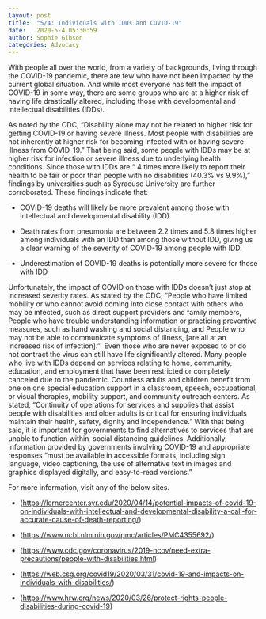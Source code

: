 ```yaml
---
layout: post
title:  "5/4: Individuals with IDDs and COVID-19"
date:   2020-5-4 05:30:59
author: Sophie Gibson
categories: Advocacy
---
```



With people all over the world, from a variety of backgrounds, living through the COVID-19 pandemic, there are few who have not been impacted by the current global situation. And while most everyone has felt the impact of COVID-19 in some way, there are some groups who are at a higher risk of having life drastically altered, including those with developmental and intellectual disabilities (IDDs). 

As noted by the CDC, “Disability alone may not be related to higher risk for getting COVID-19 or having severe illness. Most people with disabilities are not inherently at higher risk for becoming infected with or having severe illness from COVID-19.” That being said, some people with IDDs may be at higher risk for infection or severe illness due to underlying health conditions. Since those with IDDs are “ 4 times more likely to report their health to be fair or poor than people with no disabilities (40.3% vs 9.9%),” findings by universities such as Syracuse University are further corroborated. These findings indicate that:

- COVID-19 deaths will likely be more prevalent among those with intellectual and developmental disability (IDD).

- Death rates from pneumonia are between 2.2 times and 5.8 times higher among individuals with an IDD than among those without IDD, giving us a clear warning of the severity of COVID-19 among people with IDD.

- Underestimation of COVID-19 deaths is potentially more severe for those with IDD

Unfortunately, the impact of COVID on those with IDDs doesn’t just stop at increased severity rates. As stated by the CDC, “People who have limited mobility or who cannot avoid coming into close contact with others who may be infected, such as direct support providers and family members, People who have trouble understanding information or practicing preventive measures, such as hand washing and social distancing, and People who may not be able to communicate symptoms of illness, [are all at an increased risk of infection].”  Even those who are never exposed to or do not contract the virus can still have life significantly altered. Many people who live with IDDs depend on services relating to home, community, education, and employment that have been restricted or completely canceled due to the pandemic. Countless adults and children benefit from one on one special education support in a classroom, speech, occupational, or visual therapies, mobility support, and community outreach centers. As stated, “Continuity of operations for services and supplies that assist people with disabilities and older adults is critical for ensuring individuals maintain their health, safety, dignity and independence.” With that being said, it is important for governments to find alternatives to services that are unable to function within  social distancing guidelines. Additionally, information provided by governments involving COVID-19 and appropriate responses “must be available in accessible formats, including sign language, video captioning, the use of alternative text in images and graphics displayed digitally, and easy-to-read versions.”

For more information, visit any of the below sites.
- (https://lernercenter.syr.edu/2020/04/14/potential-impacts-of-covid-19-on-individuals-with-intellectual-and-developmental-disability-a-call-for-accurate-cause-of-death-reporting/)

- (https://www.ncbi.nlm.nih.gov/pmc/articles/PMC4355692/)

- (https://www.cdc.gov/coronavirus/2019-ncov/need-extra-precautions/people-with-disabilities.html)

- (https://web.csg.org/covid19/2020/03/31/covid-19-and-impacts-on-individuals-with-disabilities/)

- (https://www.hrw.org/news/2020/03/26/protect-rights-people-disabilities-during-covid-19)
